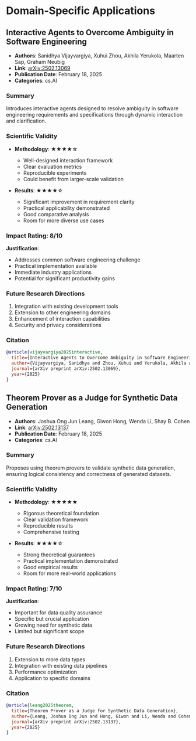 # Domain-Specific Applications

## Interactive Agents to Overcome Ambiguity in Software Engineering
- **Authors**: Sanidhya Vijayvargiya, Xuhui Zhou, Akhila Yerukola, Maarten Sap, Graham Neubig
- **Link**: [arXiv:2502.13069](https://arxiv.org/abs/2502.13069)
- **Publication Date**: February 18, 2025
- **Categories**: cs.AI

### Summary
Introduces interactive agents designed to resolve ambiguity in software engineering requirements and specifications through dynamic interaction and clarification.

### Scientific Validity
- **Methodology**: ★★★★☆
  - Well-designed interaction framework
  - Clear evaluation metrics
  - Reproducible experiments
  - Could benefit from larger-scale validation

- **Results**: ★★★★☆
  - Significant improvement in requirement clarity
  - Practical applicability demonstrated
  - Good comparative analysis
  - Room for more diverse use cases

### Impact Rating: 8/10
**Justification**:
- Addresses common software engineering challenge
- Practical implementation available
- Immediate industry applications
- Potential for significant productivity gains

### Future Research Directions
1. Integration with existing development tools
2. Extension to other engineering domains
3. Enhancement of interaction capabilities
4. Security and privacy considerations

### Citation
```bibtex
@article{vijayvargiya2025interactive,
  title={Interactive Agents to Overcome Ambiguity in Software Engineering},
  author={Vijayvargiya, Sanidhya and Zhou, Xuhui and Yerukola, Akhila and Sap, Maarten and Neubig, Graham},
  journal={arXiv preprint arXiv:2502.13069},
  year={2025}
}
```

## Theorem Prover as a Judge for Synthetic Data Generation
- **Authors**: Joshua Ong Jun Leang, Giwon Hong, Wenda Li, Shay B. Cohen
- **Link**: [arXiv:2502.13137](https://arxiv.org/abs/2502.13137)
- **Publication Date**: February 18, 2025
- **Categories**: cs.AI

### Summary
Proposes using theorem provers to validate synthetic data generation, ensuring logical consistency and correctness of generated datasets.

### Scientific Validity
- **Methodology**: ★★★★★
  - Rigorous theoretical foundation
  - Clear validation framework
  - Reproducible results
  - Comprehensive testing

- **Results**: ★★★★☆
  - Strong theoretical guarantees
  - Practical implementation demonstrated
  - Good empirical results
  - Room for more real-world applications

### Impact Rating: 7/10
**Justification**:
- Important for data quality assurance
- Specific but crucial application
- Growing need for synthetic data
- Limited but significant scope

### Future Research Directions
1. Extension to more data types
2. Integration with existing data pipelines
3. Performance optimization
4. Application to specific domains

### Citation
```bibtex
@article{leang2025theorem,
  title={Theorem Prover as a Judge for Synthetic Data Generation},
  author={Leang, Joshua Ong Jun and Hong, Giwon and Li, Wenda and Cohen, Shay B.},
  journal={arXiv preprint arXiv:2502.13137},
  year={2025}
}
```
